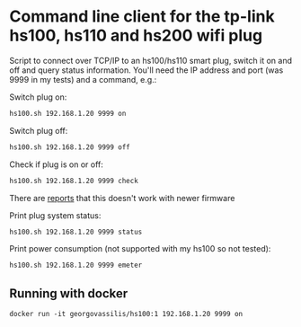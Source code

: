 Command line client for the tp-link hs100, hs110 and hs200 wifi plug
============

Script to connect over TCP/IP to an hs100/hs110 smart plug, switch it on and off and query status information. You'll need the IP address and port (was 9999 in my tests) and a command, e.g.:

Switch plug on:
```sh
hs100.sh 192.168.1.20 9999 on
```

Switch plug off:
```sh
hs100.sh 192.168.1.20 9999 off
```

Check if plug is on or off:
```sh
hs100.sh 192.168.1.20 9999 check
```
There are [reports](https://github.com/ggeorgovassilis/linuxscripts/issues/13) that this doesn't work with newer firmware

Print plug system status:
```sh
hs100.sh 192.168.1.20 9999 status
```

Print power consumption (not supported with my hs100 so not tested):
```sh
hs100.sh 192.168.1.20 9999 emeter
```
## Running with docker

`docker run -it georgovassilis/hs100:1 192.168.1.20 9999 on`
